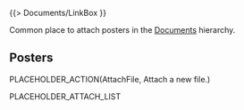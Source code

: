 {{> Documents/LinkBox }}

Common place to attach posters in the [Documents](/src/documents/index.md) hierarchy.

## Posters

PLACEHOLDER_ACTION(AttachFile, Attach a new file.)

PLACEHOLDER_ATTACH_LIST
